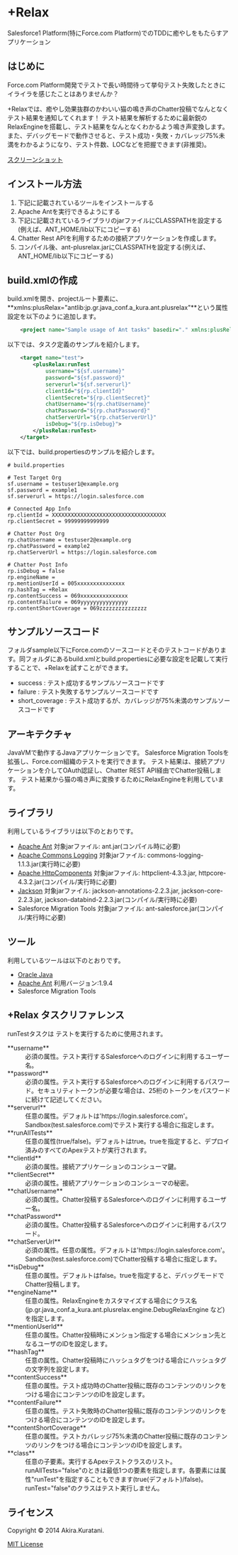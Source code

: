 +Relax
==================
Salesforce1 Platform(特にForce.com Platform)でのTDDに癒やしをもたらすアプリケーション

はじめに
--------
Force.com Platform開発でテストで長い時間待って挙句テスト失敗したときにイライラを感じたことはありませんか？

+Relaxでは、癒やし効果抜群のかわいい猫の鳴き声のChatter投稿でなんとなくテスト結果を通知してくれます！
テスト結果を解析するために最新鋭のRelaxEngineを搭載し、テスト結果をなんとなくわかるよう鳴き声変換します。
また、デバッグモードで動作させると、テスト成功・失敗・カバレッジ75%未満をわかるようになり、テスト件数、LOCなどを把握できます(非推奨)。

[スクリーンショット](https://github.com/kuratani/plusRelax/blob/master/screenshot.png)


インストール方法
--------
1. 下記に記載されているツールをインストールする
1. Apache Antを実行できるようにする
1. 下記に記載されているライブラリのjarファイルにCLASSPATHを設定する(例えば、ANT_HOME/lib以下にコピーする)
1. Chatter Rest APIを利用するための接続アプリケーションを作成します。
1. コンパイル後、ant-plusrelax.jarにCLASSPATHを設定する(例えば、ANT_HOME/lib以下にコピーする)


build.xmlの作成
--------------- 
build.xmlを開き、projectルート要素に、**xmlns:plusRelax="antlib:jp.gr.java_conf.a_kura.ant.plusrelax"**という属性設定を以下のように追加します。

```xml
    <project name="Sample usage of Ant tasks" basedir="." xmlns:plusRelax="antlib:jp.gr.java_conf.a_kura.ant.plusrelax">
```

以下では、タスク定義のサンプルを紹介します。

```xml
    <target name="test">
		<plusRelax:runTest
			username="${sf.username}"
			password="${sf.password}"
			serverurl="${sf.serverurl}"
			clientId="${rp.clientId}"
			clientSecret="${rp.clientSecret}"
			chatUsername="${rp.chatUsername}"
			chatPassword="${rp.chatPassword}"
			chatServerUrl="${rp.chatServerUrl}"
			isDebug="${rp.isDebug}">
		</plusRelax:runTest>
    </target>
```

以下では、build.propertiesのサンプルを紹介します。

```
# build.properties

# Test Target Org 
sf.username = testuser1@example.org
sf.password = example1
sf.serverurl = https://login.salesforce.com

# Connected App Info
rp.clientId = XXXXXXXXXXXXXXXXXXXXXXXXXXXXXXXXXXXX
rp.clientSecret = 99999999999999

# Chatter Post Org
rp.chatUsername = testuser2@example.org
rp.chatPassword = example2
rp.chatServerUrl = https://login.salesforce.com

# Chatter Post Info
rp.isDebug = false
rp.engineName = 
rp.mentionUserId = 005xxxxxxxxxxxxxxx
rp.hashTag = +Relax
rp.contentSuccess = 069xxxxxxxxxxxxxxx
rp.contentFailure = 069yyyyyyyyyyyyyyy
rp.contentShortCoverage = 069zzzzzzzzzzzzzzz
```


サンプルソースコード
--------
フォルダsample以下にForce.comのソースコードとそのテストコードがあります。同フォルダにあるbuild.xmlとbuild.propertiesに必要な設定を記載して実行することで、+Relaxを試すことができます。
* success : テスト成功するサンプルソースコードです
* failure : テスト失敗するサンプルソースコードです
* short_coverage : テスト成功するが、カバレッジが75%未満のサンプルソースコードです


アーキテクチャ
--------
JavaVMで動作するJavaアプリケーションです。
Salesforce Migration Toolsを拡張し、Force.com組織のテストを実行できます。
テスト結果は、接続アプリケーションを介してOAuth認証し、Chatter REST API経由でChatter投稿します。
テスト結果から猫の鳴き声に変換するためにRelaxEngineを利用しています。


ライブラリ
--------
利用しているライブラリは以下のとおりです。
* [Apache Ant](http://ant.apache.org/) 対象jarファイル: ant.jar(コンパイル時に必要)
* [Apache Commons Logging](http://commons.apache.org/proper/commons-logging/) 対象jarファイル: commons-logging-1.1.3.jar(実行時に必要)
* [Apache HttpComponents](http://hc.apache.org/index.html) 対象jarファイル: httpclient-4.3.3.jar, httpcore-4.3.2.jar(コンパイル/実行時に必要)
* [Jackson](https://github.com/FasterXML/jackson) 対象jarファイル: jackson-annotations-2.2.3.jar, jackson-core-2.2.3.jar, jackson-databind-2.2.3.jar(コンパイル/実行時に必要)
* Salesforce Migration Tools 対象jarファイル: ant-salesforce.jar(コンパイル/実行時に必要)


ツール
--------
利用しているツールは以下のとおりです。
* [Oracle Java](http://java.com/ja/)
* [Apache Ant](http://ant.apache.org/) 利用バージョン:1.9.4
* Salesforce Migration Tools


+Relax タスクリファレンス
-------------------------------
runTestタスクは テストを実行するために使用されます。

<dl>
<dt>**username**</dt>
<dd>必須の属性。テスト実行するSalesforceへのログインに利用するユーザー名。</dd>

<dt>**password**</dt>
<dd>必須の属性。テスト実行するSalesforceへのログインに利用するパスワード。セキュリティトークンが必要な場合は、25桁のトークンをパスワードに続けて記述してください。</dd>

<dt>**serverurl**</dt>
<dd>任意の属性。デフォルトは'https://login.salesforce.com'。Sandbox(test.salesforce.com)でテスト実行する場合に指定します。</dd>

<dt>**runAllTests**</dt>
<dd>任意の属性(true/false)。デフォルトはtrue。trueを指定すると、デプロイ済みのすべてのApexテストが実行されます。</dd>

<dt>**clientId**</dt>
<dd>必須の属性。接続アプリケーションのコンシューマ鍵。</dd>

<dt>**clientSecret**</dt>
<dd>必須の属性。接続アプリケーションのコンシューマの秘密。</dd>

<dt>**chatUsername**</dt>
<dd>必須の属性。Chatter投稿するSalesforceへのログインに利用するユーザー名。</dd>

<dt>**chatPassword**</dt>
<dd>必須の属性。Chatter投稿するSalesforceへのログインに利用するパスワード。</dd>

<dt>**chatServerUrl**</dt>
<dd>必須の属性。任意の属性。デフォルトは'https://login.salesforce.com'。Sandbox(test.salesforce.com)でChatter投稿する場合に指定します。</dd>

<dt>**isDebug**</dt>
<dd>任意の属性。デフォルトはfalse。trueを指定すると、デバッグモードでChatter投稿します。</dd>

<dt>**engineName**</dt>
<dd>任意の属性。RelaxEngineをカスタマイズする場合にクラス名(jp.gr.java_conf.a_kura.ant.plusrelax.engine.DebugRelaxEngine など)を指定します。</dd>

<dt>**mentionUserId**</dt>
<dd>任意の属性。Chatter投稿時にメンション指定する場合にメンション先となるユーザのIDを設定します。</dd>

<dt>**hashTag**</dt>
<dd>任意の属性。Chatter投稿時にハッシュタグをつける場合にハッシュタグの文字列を設定します。</dd>

<dt>**contentSuccess**</dt>
<dd>任意の属性。テスト成功時のChatter投稿に既存のコンテンツのリンクをつける場合にコンテンツのIDを設定します。</dd>

<dt>**contentFailure**</dt>
<dd>任意の属性。テスト失敗時のChatter投稿に既存のコンテンツのリンクをつける場合にコンテンツのIDを設定します。</dd>

<dt>**contentShortCoverage**</dt>
<dd>任意の属性。テストカバレッジ75%未満のChatter投稿に既存のコンテンツのリンクをつける場合にコンテンツのIDを設定します。</dd>

<dt>**class**</dt>
<dd>任意の子要素。実行するApexテストクラスのリスト。runAllTests="false"のときは最低1つの要素を指定します。各要素には属性"runTest"を指定することもできます(true(デフォルト)/false)。runTest="false"のクラスはテスト実行しません。</dd>
</dl>

ライセンス
--------
Copyright &copy; 2014 Akira.Kuratani.

[MIT License](http://www.opensource.org/licenses/mit-license.php)